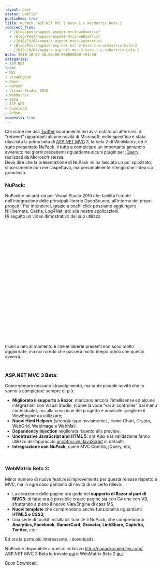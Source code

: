 ```yaml
---
layout: post
status: publish
published: true
title: NuPack, ASP.NET MVC 3 beta 1 e WebMatrix beta 2
redirect_from: 
  - /blog/post/nupack-aspnet-mvc3-webmatrix/
  - /Blog/Post/nupack-aspnet-mvc3-webmatrix/
  - /2010/10/07/nupack-aspnet-mvc3-webmatrix/
  - /Blog/Post/nupack-asp-net-mvc-3-beta-1-e-webmatrix-beta-2
  - /2010/10/07/nupack-asp-net-mvc-3-beta-1-e-webmatrix-beta-2
date: 2010-10-07 16:00:00.000000000 +01:00
categories:
- ASP.NET
tags:
- MVC
- ViewEngine
- News
- NuPack
- Visual Studio 2010
- WebMatrix
- Beta
- ASP.NET
- Download
- Addon
comments: true
---
```

<p>Chi come me usa <a title="Imperugo Twitter Account" href="http://twitter.com/imperugo" rel="nofollow" target="_blank">Twitter</a> sicuramente ieri avrà notato un alternarsi di “retweet” riguardanti alcune novità di Microsoft; nello specifico è stata rilasciata la prima beta di <a href="http://www.imperugo.tostring.it/tags/archive/mvc">ASP.NET MVC</a> 3, la beta 2 di WebMatrix, ed è stato presentato NuPack, il tutto a completare un importante annuncio avvenuto nei giorni precedenti riguardante alcuni plugin per <a href="http://tostring.it/Tags/Archive/JQuery">jQuery</a> realizzati da Microsoft stessa.     <br />Devo dire che la presentazione di NuPack mi ha lasciato un po’ spiazzato; sinceramente non me l’aspettavo, ma personalmente ritengo che l’idea sia grandiosa.</p>  <h3><font style="font-weight: bold">NuPack:</font></h3>  <p>NuPack è un add-on per Visual Studio 2010 che facilita l’utente nell’integrazione delle principali librerie OpenSource, all’interno dei propri progetti. Per intenderci, grazie a pochi click possiamo aggiungere NHibernate, Castle, Log4Net, etc alle nostre applicazioni.    <br />Di seguito un video dimostrativo del suo utilizzo:</p>  <div style="padding-bottom: 0px; margin: 0px; padding-left: 0px; padding-right: 0px; display: inline; float: none; padding-top: 0px" id="scid:5737277B-5D6D-4f48-ABFC-DD9C333F4C5D:988bbd42-5431-412b-ab98-83c85ad1be54" class="wlWriterEditableSmartContent"><div><object width="480" height="385"><param name="movie" value="http://www.youtube.com/v/Y_n7vwoKVDo?hl=en&amp;hd=1"></param><embed src="http://www.youtube.com/v/Y_n7vwoKVDo?hl=en&amp;hd=1" type="application/x-shockwave-flash" width="480" height="385"></embed></object></div></div>  <p>L’unico neo al momento è che le librerie presenti non sono molto aggiornate, ma non credo che passerà molto tempo prima che questo avverrà.</p>  <h3>   <br /><font style="font-weight: bold">ASP.NET MVC 3 Beta:</font></h3>  <p>Come sempre nessuno stravolgimento, ma tante piccole novità che lo vanno a completare sempre di più:</p>  <ul>   <li><b>Migliorato il supporto a Razor</b>, mancano ancora l’intellisense ed alcune integrazioni con Visual Studio, (come la voce “vai al controller” dal menu contestuale), ma alla creazione del progetto è possibile scegliere il ViewEngine da utilizzare; </li>    <li><b>Nuovi Html Helpers</b> (strongly type ovviamente) , come Chart, Crypto, WebGrid, WebImage e WebMail; </li>    <li><b>Dependency Injection</b> migliorata rispetto alla preview; </li>    <li><b>Unobtrusive JavaScript and HTML 5</b>: ora Ajax e la validazione fanno utilizzo dell’approccio <a title="unobtrusive JavaScript wiki" href="http://en.wikipedia.org/wiki/Unobtrusive_JavaScript" rel="nofollow" target="_blank">unobtrusive JavaScript</a> di default; </li>    <li><b>Intregrazione con NuPack</b>, come MVC Contrib, jQuery, etc; </li> </ul>  <p>&#160;</p>  <h3><font style="font-weight: bold">WebMatrix Beta 2:</font></h3>  <p>Minor numero di nuove features/improvements per questa release rispetto a MVC, ma in ogni caso parliamo di novità di un certo rilievo:</p>  <ul>   <li>La creazione delle pagine ora gode del <strong>supporto di Razor al pari di MVC3</strong>: di fatto ora è possibile creare pagine sia con C# che con VB, sfruttando a pieno il nuovo ViewEngine di casa MS; </li>    <li><strong>Nuovi template</strong> che comprendono anche funzionalità riguardanti <strong>HTML5 e CSS3;</strong> </li>    <li>Una serie di toolkit installabili tramite il NuPack, che comprendono <strong>Analytics, Facebook, GamerCard, Gravatar, LinkShare, Captcha, Twitter</strong>, etc; </li> </ul>  <p>Ed ora la parte più interessante, i downloads:</p>  <p>NuPack è disponibile a questo indirizzo <a href="http://nupack.codeplex.com/">http://nupack.codeplex.com/</a>, ASP.NET MVC 3 Beta lo trovate <a title="ASP.NET MVC3 Beta Downlaod" href="http://www.microsoft.com/downloads/en/details.aspx?FamilyID=0abac7a3-b302-4644-bd43-febf300b2c51&amp;displaylang=en" rel="nofollow" target="_blank">qui</a> e WebMatrix Beta 2 <a title="WebMatrix Beta 2 Download" href="http://www.microsoft.com/web/webmatrix/" rel="nofollow" target="_blank">qui</a>.</p>  <p>Buon Download.</p>
